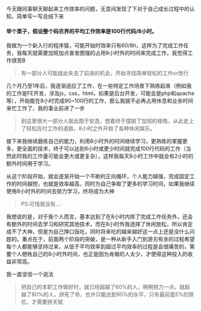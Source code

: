 今天跟同事聊天聊起来工作效率的问题，无意间发现了下对于自己成长过程中的认知，简单写一写总结下来

#### 举个栗子，假设整个码农界的平均工作效率是100行代码/8小时。

我做为一个新入行的程序猿，可能开始时效率只有60/8h，这样为了完成工作任务，我每天就需要加班加点奋发图强的占用8小时外的时间来完成工作，我觉得工作很苦B

>有一部分人可能就此失去了前进的机会，开始寻找简单轻松的工作or改行

几个月乃至1年后，我逐渐适应了工作，在一些特定工作场景下熟练起来（例如我的工作是FE开发，涉及js，css，html，如果是后台开发，可能会是php和apache等），开始能在8小时完成90~100行的工作，那么我就不必再占用休息和业余时间来忙工作了，我的事业前进了一步

>到这里很大一部分人就此图于安逸，想着终于摆脱了加班的桎梏，从此走上了轻松应付工作的道路，8小时之外开始了各种休闲娱乐。

接下来我继续磨练自己的能力，利用8小时外的时间继续学习，更熟练的掌握更多，更全面的技术，终于可以达到6小时或更少时间就完成100行代码的工作（当然此时我的工作量可能会更大或更复杂），这样我每天8小时工作中就会有2小时的额外时间用于学习。

从这个阶段开始，就会逐渐开始一个不断的正向循环，个人能力越强，完成固定工作的时间越短，也就是效率越高，同时为自己争取了更多的学习时间，如果我继续使用8小时外的时间去努力学习，终将成为大神

>PS:可惜我没有....

我想说的是，对于我个人而言，基本达到了在8小时内除了完成工作任务外，还会有额外的时间去学习和研究其他技术，而在8小时外我选择了休闲放松，所以肯定成不了大神，但是为自己挣口饭吃，同时将来吃的越来越好这一点上还是没什么问题的。重点在于，前面两个阶段的突破，是一种从新手入门到游刃有余的过程希望每个人都能够坚持过来，从低于平均效率到超过平均效率的过程是会很痛苦的，需要个人牺牲自己的8小时外时间，也正是因为肯做的人太少，才使得这种投入的收益非常高。

我一直坚信一个说法

>把自己的本职工作做好时，就已经超越了60%的人，稍稍努力一点，就超越了80%的人，拼死了命，也许只能达到95%的水平，只有最前面5%的排位，才需要拼天赋 

